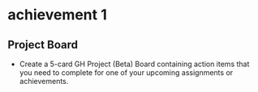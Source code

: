 # achievement 1
 ## Project Board
- Create a 5-card GH Project (Beta) Board containing action items that you need to complete for one of your upcoming assignments or achievements.
